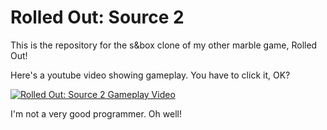 # Rolled Out: Source 2
This is the repository for the s&box clone of my other marble game, Rolled Out!

Here's a youtube video showing gameplay. You have to click it, OK?

[![Rolled Out: Source 2 Gameplay Video](http://img.youtube.com/vi/27YoMzET5vw/0.jpg)](http://www.youtube.com/watch?v=27YoMzET5vw "Rolled Out: Source 2 Gameplay")

I'm not a very good programmer. Oh well!
